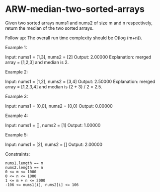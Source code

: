 # ARW-median-two-sorted-arrays

Given two sorted arrays nums1 and nums2 of size m and n respectively, return the median of the two sorted arrays.

Follow up: The overall run time complexity should be O(log (m+n)).

 

Example 1:

Input: nums1 = [1,3], nums2 = [2]
Output: 2.00000
Explanation: merged array = [1,2,3] and median is 2.

Example 2:

Input: nums1 = [1,2], nums2 = [3,4]
Output: 2.50000
Explanation: merged array = [1,2,3,4] and median is (2 + 3) / 2 = 2.5.

Example 3:

Input: nums1 = [0,0], nums2 = [0,0]
Output: 0.00000

Example 4:

Input: nums1 = [], nums2 = [1]
Output: 1.00000

Example 5:

Input: nums1 = [2], nums2 = []
Output: 2.00000

 

Constraints:

    nums1.length == m
    nums2.length == n
    0 <= m <= 1000
    0 <= n <= 1000
    1 <= m + n <= 2000
    -106 <= nums1[i], nums2[i] <= 106


